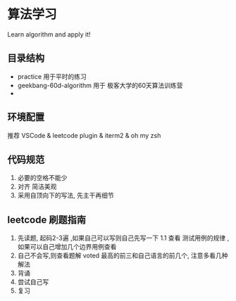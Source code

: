 # 算法学习
Learn algorithm and apply it!

## 目录结构

- practice 用于平时的练习
- geekbang-60d-algorithm 用于 极客大学的60天算法训练营
- 

## 环境配置

推荐 VSCode & leetcode plugin & iterm2 & oh my zsh

## 代码规范

1. 必要的空格不能少
2. 对齐 简洁美观
3. 采用自顶向下的写法, 先主干再细节

## leetcode 刷题指南

1. 先读题, 起码2-3遍 ,如果自己可以写则自己先写一下
    1.1 查看 测试用例的规律 , 如果可以自己增加几个边界用例查看 
2. 自己不会写,则查看题解 voted 最高的前三和自己语言的前几个, 注意多看几种解法
3. 背诵
4. 尝试自己写
5. 复习


